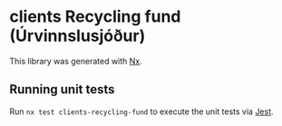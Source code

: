 # clients Recycling fund (Úrvinnslusjóður)

This library was generated with [Nx](https://nx.dev).

## Running unit tests

Run `nx test clients-recycling-fund` to execute the unit tests via [Jest](https://jestjs.io).
